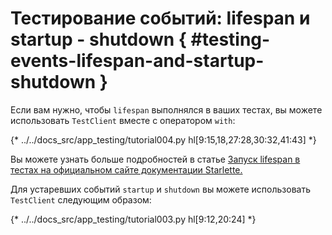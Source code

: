 # Тестирование событий: lifespan и startup - shutdown { #testing-events-lifespan-and-startup-shutdown }

Если вам нужно, чтобы `lifespan` выполнялся в ваших тестах, вы можете использовать `TestClient` вместе с оператором `with`:

{* ../../docs_src/app_testing/tutorial004.py hl[9:15,18,27:28,30:32,41:43] *}


Вы можете узнать больше подробностей в статье [Запуск lifespan в тестах на официальном сайте документации Starlette.](https://www.starlette.io/lifespan/#running-lifespan-in-tests)

Для устаревших событий `startup` и `shutdown` вы можете использовать `TestClient` следующим образом:

{* ../../docs_src/app_testing/tutorial003.py hl[9:12,20:24] *}
